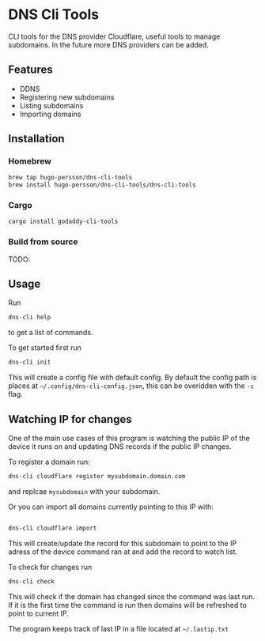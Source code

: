 # DNS Cli Tools

CLI tools for the DNS provider Cloudflare, useful tools to manage subdomains. In the future more DNS providers can be added.

## Features

- DDNS
- Registering new subdomains
- Listing subdomains
- Importing domains

## Installation

### Homebrew

```sh
brew tap hugo-persson/dns-cli-tools
brew install hugo-persson/dns-cli-tools/dns-cli-tools
```

### Cargo

```sh
cargo install godaddy-cli-tools
```

### Build from source

TODO:

## Usage

Run

```sh
dns-cli help
```

to get a list of commands.

To get started first run

```sh
dns-cli init
```

This will create a config file with default config. By default the config path is places at `~/.config/dns-cli-config.json`, this can be overidden with the `-c` flag.

## Watching IP for changes

One of the main use cases of this program is watching the public IP of the device it runs on and updating DNS records if the public IP changes.

To register a domain run:

```sh
dns-cli cloudflare register mysubdomain.domain.com
```

and replcae `mysubdomain` with your subdomain.

Or you can import all domains currently pointing to this IP with:

```sh

dns-cli cloudflare import
```

This will create/update the record for this subdomain to point to the IP adress of the device command ran at and add the record to watch list.

To check for changes run

```sh
dns-cli check
```

This will check if the domain has changed since the command was last run. If it is the first time the command is run then domains will be refreshed to point to current IP.

The program keeps track of last IP in a file located at `~/.lastip.txt`
